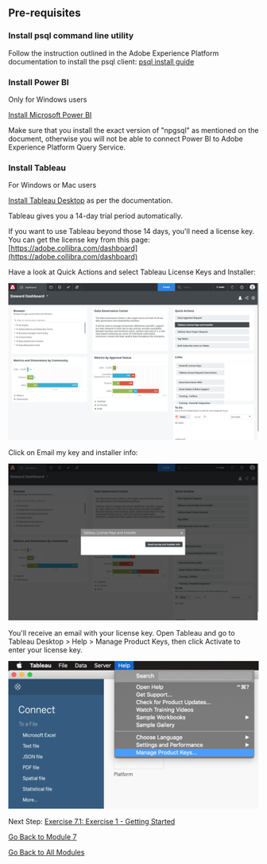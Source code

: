 ## Pre-requisites

### Install psql command line utility

Follow the instruction outlined in the Adobe Experience Platform documentation to install the psql client:
[psql install guide](https://www.adobe.io/apis/experienceplatform/home/services/query-service/query-service.html#!end-user/markdown/query-service/qs-clients-psql.md)

### Install Power BI

Only for Windows users

[Install Microsoft Power BI](https://www.adobe.io/apis/experienceplatform/home/services/query-service/query-service.html#!acpdr/end-user/markdown/query-service/qs-clients-powerbi.md)

Make sure that you install the exact version of "npgsql" as mentioned on the document, otherwise you will not be able to connect Power BI to Adobe Experience Platform Query Service.

### Install Tableau

For Windows or Mac users

[Install Tableau Desktop](https://www.adobe.io/apis/experienceplatform/home/services/query-service/query-service.html#!acpdr/end-user/markdown/query-service/qs-clients-tableau.md) as per the documentation.

Tableau gives you a 14-day trial period automatically.

If you want to use Tableau beyond those 14 days, you'll need a license key. 
You can get the license key from this page: [https://adobe.collibra.com/dashboard](https://adobe.collibra.com/dashboard)

Have a look at Quick Actions and select Tableau License Keys and Installer:

![Postman - Request Endpoint Body](../resources/tableau_key.png)

Click on Email my key and installer info:

![Postman - Request Endpoint Body](../resources/tableau_get_keys.png)

You'll receive an email with your license key.
Open Tableau and go to Tableau Desktop > Help > Manage Product Keys, then click Activate to enter your license key.

![Postman - Request Endpoint Body](../resources/tableau_enter_keys.png)

Next Step: [Exercise 7.1: Exercise 1 - Getting Started](./1-getting-started.md)

[Go Back to Module 7](../README.md)

[Go Back to All Modules](../../README.md)
